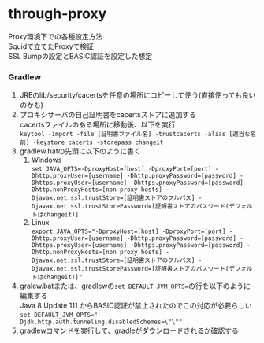 # through-proxy
Proxy環境下での各種設定方法  
Squidで立てたProxyで検証  
SSL Bumpの設定とBASIC認証を設定した想定

### Gradlew  
1. JREのlib/security/cacertsを任意の場所にコピーして使う(直接使っても良いのかも)  
1. プロキシサーバの自己証明書をcacertsストアに追加する  
cacertsファイルのある場所に移動後、以下を実行  
`keytool -import -file [証明書ファイル名] -trustcacerts -alias [適当な名前] -keystore cacerts -storepass changeit`
1. gradlew.batの先頭に以下のように書く  
    1. Windows  
`set JAVA_OPTS=-DproxyHost=[host] -DproxyPort=[port] -Dhttp.proxyUser=[username] -Dhttp.proxyPassword=[password] -Dhttps.proxyUser=[username] -Dhttps.proxyPassword=[password] -Dhttp.nonProxyHosts=[non proxy hosts] -Djavax.net.ssl.trustStore=[証明書ストアのフルパス] -Djavax.net.ssl.trustStorePassword=[証明書ストアのパスワード(デフォルトはchangeit)]`
    1. Linux  
`export JAVA_OPTS="-DproxyHost=[host] -DproxyPort=[port] -Dhttp.proxyUser=[username] -Dhttp.proxyPassword=[password] -Dhttps.proxyUser=[username] -Dhttps.proxyPassword=[password] -Dhttp.nonProxyHosts=[non proxy hosts] -Djavax.net.ssl.trustStore=[証明書ストアのフルパス] -Djavax.net.ssl.trustStorePassword=[証明書ストアのパスワード(デフォルトはchangeit)]"`
1. gralew.batまたは、gradlewの`set DEFAULT_JVM_OPTS=`の行を以下のように編集する  
Java 8 Update 111 からBASIC認証が禁止されたのでこの対応が必要らしい  
`set DEFAULT_JVM_OPTS="-Djdk.http.auth.tunneling.disabledSchemes=\"\""`
1. gradlewコマンドを実行して、gradleがダウンロードされるか確認する
